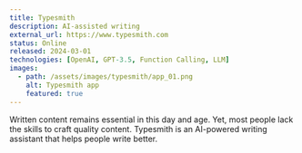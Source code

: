 ```yaml
---
title: Typesmith
description: AI-assisted writing
external_url: https://www.typesmith.com
status: Online
released: 2024-03-01
technologies: [OpenAI, GPT-3.5, Function Calling, LLM]
images:
  - path: /assets/images/typesmith/app_01.png
    alt: Typesmith app
    featured: true
---
```


Written content remains essential in this day and age. Yet, most people lack the skills to craft quality content. Typesmith is an AI-powered writing assistant that helps people write better.